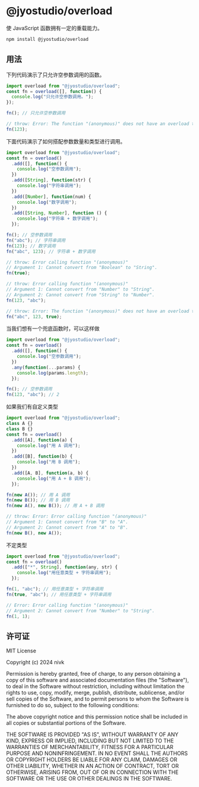 # @jyostudio/overload
使 JavaScript 函数拥有一定的重载能力。  
``` bash
npm install @jyostudio/overload
```
## 用法
下列代码演示了只允许空参数调用的函数。
``` javascript
import overload from "@jyostudio/overload";
const fn = overload([], function() {
  console.log("只允许空参数调用。");
});

fn(); // 只允许空参数调用

// throw: Error: The function "(anonymous)" does not have an overload that takes 1 arguments.
fn(123);
```
下面代码演示了如何搭配参数数量和类型进行调用。
``` javascript
import overload from "@jyostudio/overload";
const fn = overload()
  .add([], function() {
    console.log("空参数调用");
  })
  .add([String], function(str) {
    console.log("字符串调用");
  })
  .add([Number], function(num) {
    console.log("数字调用");
  })
  .add([String, Number], function () {
    console.log("字符串 + 数字调用");
  });

fn(); // 空参数调用
fn("abc"); // 字符串调用
fn(123); // 数字调用
fn("abc", 123); // 字符串 + 数字调用

// throw: Error calling function "(anonymous)"
// Argument 1: Cannot convert from "Boolean" to "String".
fn(true);

// throw: Error calling function "(anonymous)"
// Argument 1: Cannot convert from "Number" to "String".
// Argument 2: Cannot convert from "String" to "Number".
fn(123, "abc");

// throw: Error: The function "(anonymous)" does not have an overload that takes 3 arguments.
fn("abc", 123, true);
```
当我们想有一个兜底函数时，可以这样做
``` javascript
import overload from "@jyostudio/overload";
const fn = overload()
  .add([], function() {
    console.log("空参数调用");
  })
  .any(function(...params) {
    console.log(params.length);
  });

fn(); // 空参数调用
fn(123, "abc"); // 2
```
如果我们有自定义类型
``` javascript
import overload from "@jyostudio/overload";
class A {}
class B {}
const fn = overload()
  .add([A], function(a) {
    console.log("用 A 调用");
  })
  .add([B], function(b) {
    console.log("用 B 调用");
  })
  .add([A, B], function(a, b) {
    console.log("用 A + B 调用");
  });

fn(new A()); // 用 A 调用
fn(new B()); // 用 B 调用
fn(new A(), new B()); // 用 A + B 调用

// throw: Error: Error calling function "(anonymous)"
// Argument 1: Cannot convert from "B" to "A".
// Argument 2: Cannot convert from "A" to "B".
fn(new B(), new A());
```
不定类型
``` javascript
import overload from "@jyostudio/overload";
const fn = overload()
  .add(["*", String], function(any, str) {
    console.log("用任意类型 + 字符串调用");
  });

fn(1, "abc"); // 用任意类型 + 字符串调用
fn(true, "abc"); // 用任意类型 + 字符串调用

// Error: Error calling function "(anonymous)"
// Argument 2: Cannot convert from "Number" to "String".
fn(1, 1);
```
## 许可证
MIT License

Copyright (c) 2024 nivk

Permission is hereby granted, free of charge, to any person obtaining a copy
of this software and associated documentation files (the "Software"), to deal
in the Software without restriction, including without limitation the rights
to use, copy, modify, merge, publish, distribute, sublicense, and/or sell
copies of the Software, and to permit persons to whom the Software is
furnished to do so, subject to the following conditions:

The above copyright notice and this permission notice shall be included in all
copies or substantial portions of the Software.

THE SOFTWARE IS PROVIDED "AS IS", WITHOUT WARRANTY OF ANY KIND, EXPRESS OR
IMPLIED, INCLUDING BUT NOT LIMITED TO THE WARRANTIES OF MERCHANTABILITY,
FITNESS FOR A PARTICULAR PURPOSE AND NONINFRINGEMENT. IN NO EVENT SHALL THE
AUTHORS OR COPYRIGHT HOLDERS BE LIABLE FOR ANY CLAIM, DAMAGES OR OTHER
LIABILITY, WHETHER IN AN ACTION OF CONTRACT, TORT OR OTHERWISE, ARISING FROM,
OUT OF OR IN CONNECTION WITH THE SOFTWARE OR THE USE OR OTHER DEALINGS IN THE
SOFTWARE.
